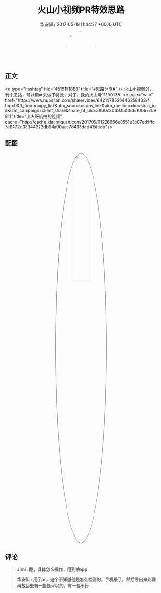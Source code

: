 <h1 align="center">火山小视频PR特效思路</h1>
<p align="center">
    <a>华安知 / 2017-05-19 11:44:27 &#43;0000 UTC</a>
</p>

<div align="center">
    <img src="https://images.zsxq.com/Fm7bP4XMvj4gIAYjzyW97pXQuFj8?e=1590940799&amp;token=kIxbL07-8jAj8w1n4s9zv64FuZZNEATmlU_Vm6zD:OAu6gNkEjQ17LtLtXuKQkaFkk2w=" width="100" height="100" style="border:1px solid;border-radius:50%; color:#ffffff"/>
</div>

## 正文

<div>
&lt;e type=&#34;hashtag&#34; hid=&#34;4515151888&#34; title=&#34;#思路分享#&#34; /&gt;  火山小视频的，有个思路，可以用ar来做下特效，对了，我的火山号115301381  &lt;e type=&#34;web&#34; href=&#34;https://www.huoshan.com/share/video/6421478520446258433/?tag=0&amp;tt_from=copy_link&amp;utm_source=copy_link&amp;utm_medium=huoshan_ios&amp;utm_campaign=client_share&amp;share_ht_uid=58602304935&amp;did=10097709811&#34; title=&#34;小火哥航拍的视频&#34; cache=&#34;http://cache.xiaomiquan.com/201705/01226666e0551e3e07ed9ffc7a8472e08344323db94a90aae78498dcd415feab&#34; /&gt;
</div>

## 配图
<div class="image" align="center">

<img src="https://images.zsxq.com/Frz88SipfwMhcL0ml3p9PJNqLtRv?e=1590940799&amp;token=kIxbL07-8jAj8w1n4s9zv64FuZZNEATmlU_Vm6zD:u3tYaUH1-5wj1g3CpTi-SSCbrU8=" width="33%" height="33%" style="border:1px solid;border-radius:50%; color:#3c3f41"/>

</div>

## 评论

<div align="left">
<div>

<blockquote >
<span> <strong>Jimi : 酷，具体怎么操作，用到啥app </strong></span>
</blockquote>

<blockquote >
<span> <strong>华安知 : 用了pr，这个不知道他是怎么检测的，手机录了，然后导出来处理再放回去有一些是可以的，有一些不行 </strong></span>
</blockquote>

</div>
</div>
